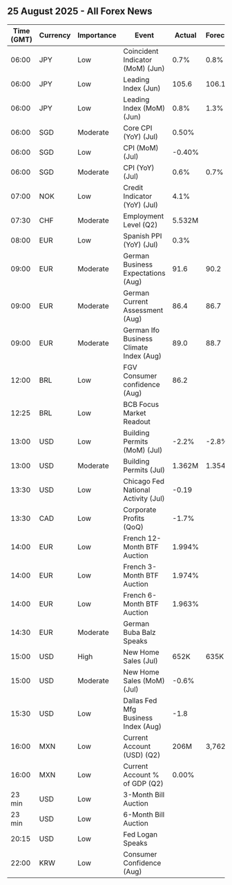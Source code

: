 ## 25 August 2025 - All Forex News

| Time (GMT) | Currency | Importance | Event | Actual | Forecast | Previous |
|------|----------|------------|-------|--------|----------|----------|
| 06:00 | JPY | Low | Coincident Indicator (MoM) (Jun) | 0.7% | 0.8% | 0.0% |
| 06:00 | JPY | Low | Leading Index (Jun) | 105.6 | 106.1 | 104.8 |
| 06:00 | JPY | Low | Leading Index (MoM) (Jun) | 0.8% | 1.3% | 0.6% |
| 06:00 | SGD | Moderate | Core CPI (YoY) (Jul) | 0.50% |  | 0.60% |
| 06:00 | SGD | Low | CPI (MoM) (Jul) | -0.40% |  | -0.10% |
| 06:00 | SGD | Moderate | CPI (YoY) (Jul) | 0.6% | 0.7% | 0.8% |
| 07:00 | NOK | Low | Credit Indicator (YoY) (Jul) | 4.1% |  | 4.1% |
| 07:30 | CHF | Moderate | Employment Level (Q2) | 5.532M |  | 5.512M |
| 08:00 | EUR | Low | Spanish PPI (YoY) (Jul) | 0.3% |  | 0.8% |
| 09:00 | EUR | Moderate | German Business Expectations (Aug) | 91.6 | 90.2 | 90.8 |
| 09:00 | EUR | Moderate | German Current Assessment (Aug) | 86.4 | 86.7 | 86.5 |
| 09:00 | EUR | Moderate | German Ifo Business Climate Index (Aug) | 89.0 | 88.7 | 88.6 |
| 12:00 | BRL | Low | FGV Consumer confidence (Aug) | 86.2 |  | 86.7 |
| 12:25 | BRL | Low | BCB Focus Market Readout |  |  |  |
| 13:00 | USD | Low | Building Permits (MoM) (Jul) | -2.2% | -2.8% | -0.1% |
| 13:00 | USD | Moderate | Building Permits (Jul) | 1.362M | 1.354M | 1.393M |
| 13:30 | USD | Low | Chicago Fed National Activity (Jul) | -0.19 |  | -0.18 |
| 13:30 | CAD | Low | Corporate Profits (QoQ) | -1.7% |  | 2.7% |
| 14:00 | EUR | Low | French 12-Month BTF Auction | 1.994% |  | 1.980% |
| 14:00 | EUR | Low | French 3-Month BTF Auction | 1.974% |  | 1.963% |
| 14:00 | EUR | Low | French 6-Month BTF Auction | 1.963% |  | 1.973% |
| 14:30 | EUR | Moderate | German Buba Balz Speaks |  |  |  |
| 15:00 | USD | High | New Home Sales (Jul) | 652K | 635K | 656K |
| 15:00 | USD | Moderate | New Home Sales (MoM) (Jul) | -0.6% |  | 4.1% |
| 15:30 | USD | Low | Dallas Fed Mfg Business Index (Aug) | -1.8 |  | 0.9 |
| 16:00 | MXN | Low | Current Account (USD) (Q2) | 206M | 3,762M | -7,613M |
| 16:00 | MXN | Low | Current Account % of GDP (Q2) | 0.00% |  | -1.80% |
| 23 min | USD | Low | 3-Month Bill Auction |  |  | 4.130% |
| 23 min | USD | Low | 6-Month Bill Auction |  |  | 3.945% |
| 20:15 | USD | Low | Fed Logan Speaks |  |  |  |
| 22:00 | KRW | Low | Consumer Confidence (Aug) |  |  | 110.8 |
